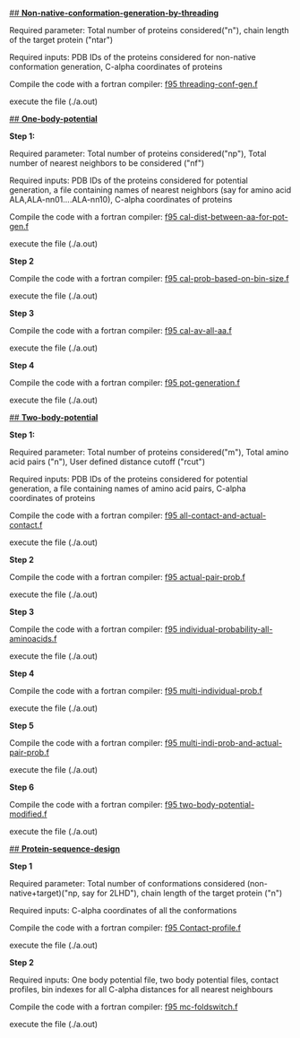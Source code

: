 [##<ins> **Non-native-conformation-generation-by-threading**</ins>](https://github.com/ABLab2018/Codes/tree/main/non-native-conformation-generation)

Required parameter: Total number of proteins considered("n"), chain length of the target protein ("ntar") 

Required inputs: PDB IDs of the proteins considered for non-native conformation generation, C-alpha coordinates of proteins 

Compile the code with a fortran compiler: [f95 threading-conf-gen.f](https://github.com/ABLab2018/Codes/blob/main/non-native-conformation-generation/threading-conf-gen.f) 

execute the file (./a.out)

[##<ins> **One-body-potential**</ins>](https://github.com/ABLab2018/Codes/tree/main/One-body-potential)

**Step 1:**

Required parameter: Total number of proteins considered("np"), Total number of nearest neighbors to be considered ("nf")

Required inputs: PDB IDs of the proteins considered for potential generation, a file containing names of nearest neighbors (say for amino acid ALA,ALA-nn01....ALA-nn10), C-alpha coordinates of proteins

Compile the code with a fortran compiler: [f95 cal-dist-between-aa-for-pot-gen.f](https://github.com/ABLab2018/Codes/blob/main/One-body-potential/cal-dist-between-aa-for-pot-gen.f)

execute the file (./a.out)

**Step 2**

Compile the code with a fortran compiler: [f95 cal-prob-based-on-bin-size.f](https://github.com/ABLab2018/Codes/blob/main/One-body-potential/cal-prob-based-on-bin-size.f)
 
execute the file (./a.out)

**Step 3**

Compile the code with a fortran compiler: [f95 cal-av-all-aa.f](https://github.com/ABLab2018/Codes/blob/main/One-body-potential/cal-av-all-aa.f)

execute the file (./a.out)

**Step 4**

Compile the code with a fortran compiler: [f95 pot-generation.f](https://github.com/ABLab2018/Codes/blob/main/One-body-potential/pot-generation.f) 

execute the file (./a.out)

[##<ins> **Two-body-potential**</ins>](https://github.com/ABLab2018/Codes/tree/main/Two-body-potential)

**Step 1:**

Required parameter: Total number of proteins considered("m"), Total amino acid pairs ("n"), User defined distance cutoff ("rcut")

Required inputs: PDB IDs of the proteins considered for potential generation, a file containing names of amino acid pairs, C-alpha coordinates of proteins

Compile the code with a fortran compiler: [f95 all-contact-and-actual-contact.f](https://github.com/ABLab2018/Codes/blob/main/Two-body-potential/all-contact-and-actual-contact.f)

execute the file (./a.out)

**Step 2**

Compile the code with a fortran compiler: [f95 actual-pair-prob.f](https://github.com/ABLab2018/Codes/blob/main/Two-body-potential/actual-pair-prob.f)

execute the file (./a.out)

**Step 3**

Compile the code with a fortran compiler: [f95 individual-probability-all-aminoacids.f](https://github.com/ABLab2018/Codes/blob/main/Two-body-potential/individual-probability-all-aminoacids.f)

execute the file (./a.out)

**Step 4**

Compile the code with a fortran compiler: [f95 multi-individual-prob.f](https://github.com/ABLab2018/Codes/blob/main/Two-body-potential/multi-individual-prob.f)

execute the file (./a.out)

**Step 5**

Compile the code with a fortran compiler: [f95 multi-indi-prob-and-actual-pair-prob.f](https://github.com/ABLab2018/Codes/blob/main/Two-body-potential/multi-indi-prob-and-actual-pair-prob.f)

execute the file (./a.out)

**Step 6**

Compile the code with a fortran compiler: [f95 two-body-potential-modified.f](https://github.com/ABLab2018/Codes/blob/main/Two-body-potential/two-body-potential-modified.f)

execute the file (./a.out)

[##<ins> **Protein-sequence-design**</ins>](https://github.com/ABLab2018/Codes/tree/main/Protein-sequence-design%20%20)

**Step 1** 

Required parameter: Total number of conformations considered (non-native+target)("np, say for 2LHD"), chain length of the target protein ("n")

Required inputs: C-alpha coordinates of all the conformations

Compile the code with a fortran compiler: [f95 Contact-profile.f](https://github.com/ABLab2018/Codes/blob/main/Protein-sequence-design%20%20/Contact-profile.f)

execute the file (./a.out)

**Step 2**

Required inputs: One body potential file, two body potential files, contact profiles, bin indexes for all C-alpha distances for all nearest neighbours

Compile the code with a fortran compiler: [f95 mc-foldswitch.f](https://github.com/ABLab2018/Codes/blob/main/Protein-sequence-design%20%20/mc-foldswitch.f)

execute the file (./a.out)

